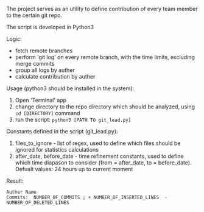The project serves as an utility to define contribution of every team member to the certain git repo. 

The script is developed in Python3

Logic:
 - fetch remote branches
 - perform 'git log' on every remote branch, with the time limits, excluding merge commits
 - group all logs by auther
 - calculate contribution by auther

Usage (python3 should be installed in the system):
 1. Open 'Terminal' app
 1. change directory to the repo directory which should be analyzed, using `cd [DIRECTORY]` command
 1. run the script: `python3 [PATH TO git_lead.py]`
 
 Constants defined in the script (git_lead.py):
  1. files_to_ignore - list of regex, used to define which files should be ignored for statistics calculations
  1. after_date, before_date - time refinement constants, used to define which time diapason to consider (from = after_date, to = before_date). Defualt values: 24 hours up to current moment
  
Result:
```
Auther Name
Commits:  NUMBER_OF_COMMITS ; + NUMBER_OF_INSERTED_LINES  - NUMBER_OF_DELETED_LINES
```

  
